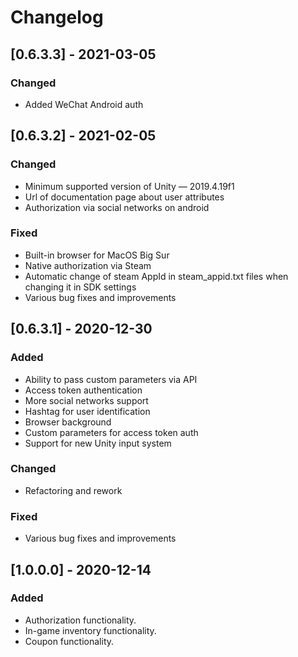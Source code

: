 # Changelog
## [0.6.3.3] - 2021-03-05
### Changed
- Added WeChat Android auth

## [0.6.3.2] - 2021-02-05
### Changed
- Minimum supported version of Unity — 2019.4.19f1
- Url of documentation page about user attributes
- Authorization via social networks on android

### Fixed
- Built-in browser for MacOS Big Sur
- Native authorization via Steam
- Automatic change of steam AppId in steam_appid.txt files when changing it in SDK settings
- Various bug fixes and improvements

## [0.6.3.1] - 2020-12-30
### Added
- Ability to pass custom parameters via API
- Access token authentication
- More social networks support
- Hashtag for user identification
- Browser background
- Custom parameters for access token auth
- Support for new Unity input system

### Changed
- Refactoring and rework

### Fixed
- Various bug fixes and improvements

## [1.0.0.0] - 2020-12-14 

### Added 
- Authorization functionality.
- In-game inventory functionality.
- Coupon functionality.